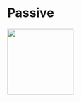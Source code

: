 # Passive
<img src="https://www.freeimg.cn/i/2024/01/23/65af7a130a954.jpg" width="150" height="150">

